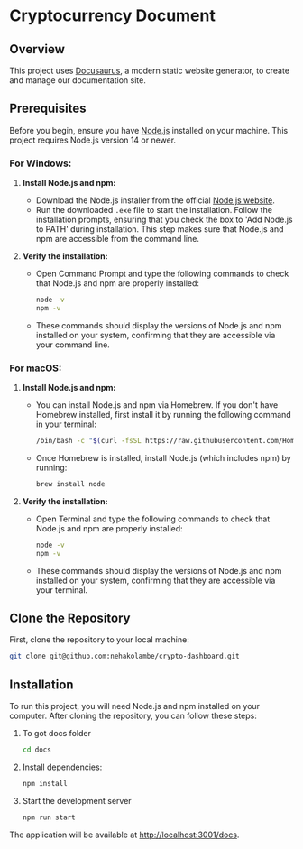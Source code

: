 # Cryptocurrency Document

## Overview

This project uses [Docusaurus](https://docusaurus.io/), a modern static website generator, to create and manage our documentation site.

## Prerequisites

Before you begin, ensure you have [Node.js](https://nodejs.org/) installed on your machine. This project requires Node.js version 14 or newer.

### For Windows:

1. **Install Node.js and npm:**

   - Download the Node.js installer from the official [Node.js website](https://nodejs.org/).
   - Run the downloaded `.exe` file to start the installation. Follow the installation prompts, ensuring that you check the box to 'Add Node.js to PATH' during installation. This step makes sure that Node.js and npm are accessible from the command line.
2. **Verify the installation:**

   - Open Command Prompt and type the following commands to check that Node.js and npm are properly installed:
     ```cmd
     node -v
     npm -v
     ```
   - These commands should display the versions of Node.js and npm installed on your system, confirming that they are accessible via your command line.

### For macOS:

1. **Install Node.js and npm:**

   - You can install Node.js and npm via Homebrew. If you don't have Homebrew installed, first install it by running the following command in your terminal:
     ```bash
     /bin/bash -c "$(curl -fsSL https://raw.githubusercontent.com/Homebrew/install/HEAD/install.sh)"
     ```
   - Once Homebrew is installed, install Node.js (which includes npm) by running:
     ```bash
     brew install node
     ```
2. **Verify the installation:**

   - Open Terminal and type the following commands to check that Node.js and npm are properly installed:
     ```bash
     node -v
     npm -v
     ```
   - These commands should display the versions of Node.js and npm installed on your system, confirming that they are accessible via your terminal.

## Clone the Repository

First, clone the repository to your local machine:

```bash
git clone git@github.com:nehakolambe/crypto-dashboard.git
```

## Installation

To run this project, you will need Node.js and npm installed on your computer. After cloning the repository, you can follow these steps:

1. To got docs folder

   ```bash
   cd docs
   ```
2. Install dependencies:

   ```bash
   npm install
   ```
3. Start the development server

   ```bash
   npm run start
   ```

The application will be available at [http://localhost:3001/docs](http://localhost:3001/docs).

